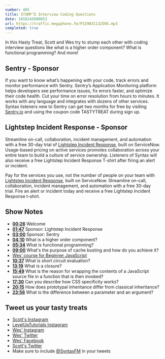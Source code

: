 ```yaml
---
number: 485
title: STUMP’D Interview Coding Questions
date: 1658145600053
url: https://traffic.megaphone.fm/FSI9031132505.mp3
completed: true
---
```


In this Hasty Treat, Scott and Wes try to stump each other with coding interview questions like what is a higher order component? What is functional programming? And more!

## Sentry - Sponsor

If you want to know what’s happening with your code, track errors and monitor performance with Sentry. Sentry’s Application Monitoring platform helps developers see performance issues, fix errors faster, and optimize their code health. Cut your time on error resolution from hours to minutes. It works with any language and integrates with dozens of other services. Syntax listeners new to Sentry can get two months for  free by visiting [Sentry.io](https://sentry.io) and using the coupon code TASTYTREAT during sign up.

## Lightstep Incident Response - Sponsor

Streamline on-call, collaboration, incident management, and automation with a free 30-day trial of [Lightstep Incident Response](http://lightstep.com/syntax), built on ServiceNow. Usage-based pricing on active services promotes collaboration across your entire team to build a culture of service ownership. Listeners of Syntax will also receive a free Lightstep Incident Response T-shirt after firing an alert or incident.

Pay for the services you use, not the number of people on your team with [Lightstep Incident Response](http://lightstep.com/syntax), built on ServiceNow. Streamline on-call, collaboration, incident management, and automation with a free 30-day trial. Fire an alert or incident today and receive a free Lightstep Incident Response t-shirt.

## Show Notes

* **[00:26](#t=00:26)** Welcome
* **[01:47](#t=01:47)** Sponsor: Lightstep Incident Response
* **[03:00](#t=03:00)** Sponsor: Sentry
* **[04:10](#t=04:10)** What is a higher order component?
* **[05:34](#t=05:34)** What is functional programming?
* **[09:00](#t=09:00)** What's the purpose of cache busting and how do you achieve it?
* [Wes’ course for Beginner JavaScript](https://beginnerjavascript.com)
* **[10:37](#t=10:37)** What is short circuit evaluation?
* **[13:19](#t=13:19)** What is a closure?
* **[15:49](#t=15:49)** What is the reason for wrapping the contents of a JavaScript source file in a function that is then invoked?
* **[17:30](#t=17:30)** Can you describe how CSS specificity works?
* **[20:15](#t=20:15)** How does prototypal inheritance differ from classical inheritance?
* **[23:56](#t=23:56)** What is the difference between a parameter and an argument?

## Tweet us your tasty treats

* [Scott's Instagram](https://www.instagram.com/stolinski/)
* [LevelUpTutorials Instagram](https://www.instagram.com/LevelUpTutorials/)
* [Wes' Instagram](https://www.instagram.com/wesbos/)
* [Wes' Twitter](https://twitter.com/wesbos)
* [Wes' Facebook](https://www.facebook.com/wesbos.developer)
* [Scott's Twitter](https://twitter.com/stolinski)
* Make sure to include [@SyntaxFM](https://twitter.com/SyntaxFM) in your tweets
